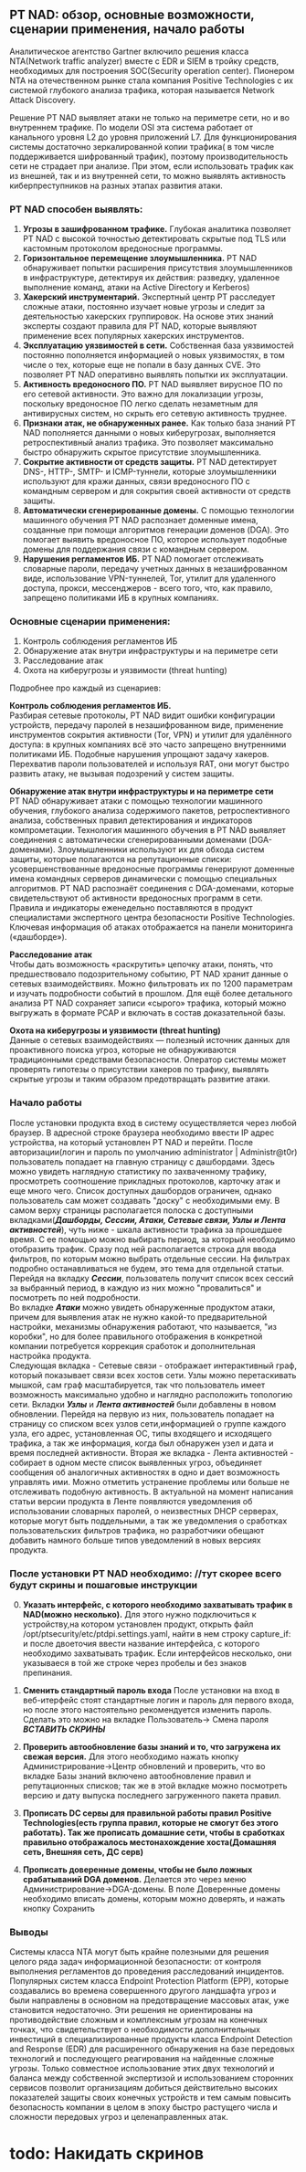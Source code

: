 ## PT NAD: обзор, основные возможности, сценарии применения, начало работы

  Аналитическое агентство Gartner включило решения класса NTA(Network traffic analyzer) вместе с EDR и SIEM в тройку средств, необходимых для построения SOC(Security operation center). Пионером NTA на отечественном рынке стала компания Positive Technologies с их системой глубокого анализа трафика, которая называется Network Attack Discovery.

  Решение PT NAD выявляет атаки не только на периметре сети, но и во внутреннем трафике. По модели OSI эта система работает от канального уровня L2 до уровня приложений L7. Для функционирования системы достаточно зеркалированной копии трафика( в том числе поддерживается шифрованный трафик), поэтому производительность сети не страдает при анализе. При этом, если использовать трафик как из внешней, так и из внутренней сети, то можно выявлять активность киберпреступников на разных этапах развития атаки.


  ### PT NAD способен выявлять:
  1. __Угрозы  в зашифрованном трафике.__ Глубокая аналитика позволяет PT NAD с высокой точностью детектировать скрытые под TLS или кастомным протоколом вредоносные программы.
  2. __Горизонтальное перемещение злоумышленника.__ PT NAD обнаруживает попытки расширения присутствия злоумышленников в инфраструктуре, детектируя их действия: разведку, удаленное выполнение команд, атаки на Active Directory и Kerberos)
  3. __Хакерский инструментарий.__ Экспертный центр PT расследует сложные атаки, постоянно изучает новые угрозы и следит за деятельностью хакерских группировок. На основе этих знаний эксперты создают правила для PT NAD, которые выявляют применение всех популярных хакерских инструментов.
  4. __Эксплуатацию уязвимостей в сети.__ Собственная база уязвимостей постоянно пополняется информацией о новых уязвимостях, в том числе о тех, которые еще не попали в базу данных CVE. Это позволяет PT NAD оперативно выявлять попытки их эксплуатации.
  5. __Активность вредоносного ПО.__ PT NAD выявляет вирусное ПО по его сетевой активности. Это важно для локализации угрозы, поскольку вредоносное ПО легко сделать незаметным для антивирусных систем, но скрыть его сетевую активность труднее.
  6. __Признаки атак, не обнаруженных ранее.__ Как только база знаний PT NAD пополняется данными о новых киберугрозах, выполняется ретроспективный анализ трафика. Это позволяет максимально быстро обнаружить скрытое присутствие злоумышленника.
  7. __Сокрытие активности от средств защиты.__ PT NAD детектирует DNS-, HTTP-, SMTP- и ICMP-туннели, которые злоумышленники используют для кражи данных, связи вредоносного ПО с командным сервером и для сокрытия своей активности от средств защиты.
  8. __Автоматически сгенерированные домены.__ С помощью технологии машинного обучения PT NAD распознает доменные имена, созданные при помощи алгоритмов генерации доменов (DGA). Это помогает выявить вредоносное ПО, которое использует подобные домены для поддержания связи с командным сервером.
  9. __Нарушения регламентов ИБ.__ PT NAD помогает отслеживать словарные пароли, передачу учетных данных в незашифрованном виде, использование VPN-туннелей, Tor,   утилит для удаленного доступа, прокси, мессенджеров - всего того, что, как правило, запрещено политиками ИБ в крупных компаниях.  


  ### Основные сценарии применения:
  1. Контроль соблюдения регламентов ИБ
  2. Обнаружение атак внутри инфраструктуры и на периметре сети
  3. Расследование атак
  4. Охота на киберугрозы и уязвимости (threat hunting)  


  Подробнее про каждый из сценариев:  

  __Контроль соблюдения регламентов ИБ.__  
  Разбирая сетевые протоколы, PT NAD видит ошибки конфигурации устройств, передачу паролей в незашифрованном виде, применение инструментов сокрытия активности (Tor, VPN) и утилит для удалённого доступа: в крупных компаниях всё это часто запрещено внутренними политиками ИБ. Подобные нарушения упрощают задачу хакеров. Перехватив пароли пользователей и используя RAT, они могут быстро развить атаку, не вызывая подозрений у систем защиты.  

  __Обнаружение атак внутри инфраструктуры и на периметре сети__  
  PT NAD обнаруживает атаки с помощью технологии машинного обучения, глубокого анализа содержимого пакетов, ретроспективного анализа, собственных правил детектирования и индикаторов компрометации. Технология машинного обучения в PT NAD выявляет соединения с автоматически сгенерированными доменами (DGA-доменами). Злоумышленники используют их для обхода систем защиты, которые полагаются на репутационные списки: усовершенствованные вредоносные программы генерируют доменные имена командных серверов динамически с помощью специальных алгоритмов. PT NAD распознаёт соединения с DGA-доменами, которые свидетельствуют об активности вредоносных программ в сети. Правила и индикаторы еженедельно поставляются в продукт специалистами экспертного центра безопасности Positive Technologies. Ключевая информация об атаках отображается на панели мониторинга («дашборде»).

  __Расследование атак__  
  Чтобы дать возможность «раскрутить» цепочку атаки, понять, что предшествовало подозрительному событию, PT NAD хранит данные о сетевых взаимодействиях. Можно фильтровать их по 1200 параметрам и изучать подробности событий в прошлом. Для ещё более детального анализа PT NAD сохраняет записи «сырого» трафика, который можно выгружать в формате PCAP и включать в состав доказательной базы.

  __Охота на киберугрозы и уязвимости (threat hunting)__  
  Данные о сетевых взаимодействиях — полезный источник данных для проактивного поиска угроз, которые не обнаруживаются традиционными средствами безопасности. Оператор системы может проверять гипотезы о присутствии хакеров по трафику, выявлять скрытые угрозы и таким образом предотвращать развитие атаки.

  ### Начало работы
  После установки продукта вход в систему осуществляется через любой браузер. В адресной строке браузера необходимо ввести IP адрес устройства, на который установлен PT NAD и перейти. После авторизации(логин и пароль по умолчанию administrator | Administr@t0r) пользователь попадает на главную страницу с дашбордами. Здесь можно увидеть наглядную статистику по захваченному трафику, просмотреть соотношение прикладных протоколов, карточку атак и еще много чего. Список доступных дашбордов ограничен, однако пользователь сам может создавать "доску" с необходимыми ему. В самом верху страницы располагается полоска с доступными вкладками(___Дашборды, Сессии, Атаки, Сетевые связи, Узлы и Лента активностей___), чуть ниже - шкала активности трафика за прошедшее время. С ее помощью можно выбирать период, за который необходимо отобразить трафик. Сразу под ней располагается строка для ввода фильтров, по которым можно выбрать отдельные сессии. На фильтрах подробно останавливаться не будем, это тема для отдельной статьи.  
  Перейдя на вкладку ___Сессии___, пользователь получит список всех сессий за выбранный период, в каждую из них можно "провалиться" и посмотреть по ней подробности.  
  Во вкладке ___Атаки___ можно увидеть обнаруженные продуктом атаки, причем для выявления атак не нужно какой-то предварительной настройки, механизмы обнаружения работают, что называется, "из коробки", но для более правильного отображения в конкретной компании потребуется коррекция сработок и дополнительная настройка продукта.  
  Следующая вкладка - Сетевые связи - отображает интерактивный граф, который показывает связи всех хостов сети. Узлы можно перетаскивать мышкой, сам граф масштабируется, так что пользователь имеет возможность максимально удобно и наглядно расположить топологию сети. Вкладки ___Узлы___ и ___Лента активностей___ были добавлены в новом обновлении. Перейдя на первую из них, пользователь попадает на страницу со списком всех узлов сети,информацией о группе каждого узла, его адрес, установленная ОС, типы входящего и исходящего трафика, а так же информация, когда был обнаружен узел и дата и время последней активности. Вторая же вкладка - Лента активностей -  собирает в одном месте список выявленных угроз, объединяет сообщения об аналогичных активностях в одно и дает возможность управлять ими. Можно отметить устранение проблемы или больше не отслеживать подобную активность. В актуальной на момент написания статьи версии продукта в Ленте появляются уведомления об использовании словарных паролей, о неизвестных DHCP серверах, которые могут быть поддельными, а так же уведомления о сработках пользовательских фильтров трафика, но разработчики обещают добавить намного больше типов уведомлений в новых версиях продукта.

 ### После установки PT NAD необходимо: //тут скорее всего будут скрины и пошаговые инструкции
 0. __Указать интерфейс, с которого необходимо захватывать трафик в NAD(можно несколько).__  Для этого нужно подключиться к устройству,на котором установлен продукт, открыть файл  /opt/ptsecurity/etc/ptdpi.settings.yaml, найти в нем строку capture_if: и после двоеточия ввести название интерфейса, с которого необходимо захватывать трафик. Если интерфейсов несколько, они указываеся в той же строке через пробелы и без знаков препинания.
 1. __Сменить стандартный пароль входа__
  После установки на вход в веб-итерфейс стоят стандартные логин и пароль для первого входа, но после этого настоятельно рекомендуется изменить пароль. Сделать это можно на вкладке Пользователь-> Смена пароля ___ВСТАВИТЬ СКРИНЫ___
 2. __Проверить автообновление базы знаний и то, что загружена их свежая версия.__ Для этого необходимо нажать кнопку Администрирование->Центр обновлений и проверить, что во вкладке Базы знаний включено автообновление правил и репутационных списков; так же в этой вкладке можно посмотреть версию и дату выпуска последнего загруженного пакета правил.
 3. __Прописать DC сервы для правильной работы правил Positive Technologies(есть группа правил, которые не смогут без этого работать). Так же прописать домашние  сети, чтобы в сработках правильно отображалось местонахождение хоста(Домашняя сеть, Внешняя сеть, ДС серв)__

 4. __Прописать доверенные домены, чтобы не было ложных срабатываний DGA доменов.__ Делается это через меню Администрирование->DGA-домены. В поле Доверенные домены необходимо вписать домены, которым можно доверять, и нажать кнопку Сохранить

### Выводы
Системы класса NTA могут быть крайне полезными для решения целого ряда задач информационной безопасности: от контроля выполнения регламентов до проведения расследований инцидентов. Популярных систем класса Endpoint Protection Platform (EPP), которые создавались во времена совершенного другого ландшафта угроз и были направлены в основном на предотвращение массовых атак, уже становится недостаточно. Эти решения не ориентированы на противодействие сложным и комплексным угрозам на конечных точках, что свидетельствует о необходимости дополнительных инвестиций в специализированные продукты класса Endpoint Detection and Response (EDR) для расширенного обнаружения на базе передовых технологий и последующего реагирования на найденные сложные угрозы. Только совместное использование этих двух технологий и баланса между собственной экспертизой и использованием сторонних сервисов позволит организациям добиться действительно высоких показателей защиты своих конечных устройств и тем самым повысить безопасность компании в целом в эпоху быстро растущего числа и сложности передовых угроз и целенаправленных атак.

# todo: Накидать скринов
